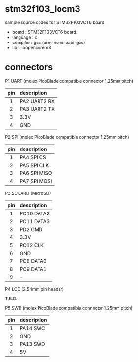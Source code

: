 # stm32f103_locm3

sample source codes for STM32F103VCT6 board.

* board    : STM32F103VCT6 board.
* language : c
* compiler : gcc (arm-none-eabi-gcc)
* lib      : libopencorem3

# connectors

P1 UART (molex PicoBlade compatible connector 1.25mm pitch)

|pin| description  |
|:-:|:--|
| 1 | PA2 UART2 RX |
| 2 | PA3 UART2 TX |
| 3 | 3.3V         |
| 4 | GND          |

P2 SPI (molex PicoBlade compatible connector 1.25mm pitch)

|pin| description  |
|:-:|:--|
| 1 | PA4 SPI CS   |
| 2 | PA5 SPI CLK  |
| 3 | PA6 SPI MISO |
| 4 | PA7 SPI MOSI |

P3 SDCARD (MicroSD)

|pin| description |
|:-:|:--|
| 1 | PC10 DATA2  |
| 2 | PC11 DATA3  |
| 3 | PD2  CMD    |
| 4 | 3.3V        |
| 5 | PC12 CLK    |
| 6 | GND         |
| 7 | PC8  DATA0  |
| 8 | PC9  DATA1  |
| 9 | -           |

P4 LCD (2.54mm pin header)

T.B.D.

P5 SWD  (molex PicoBlade compatible connector 1.25mm pitch)

|pin| description |
|:-:|:--|
| 1 | PA14 SWC    |
| 2 | GND         |
| 3 | PA13 SWD    |
| 4 | 5V          |

